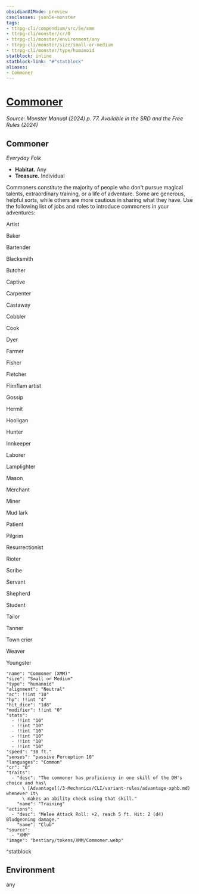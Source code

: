 ```yaml
---
obsidianUIMode: preview
cssclasses: json5e-monster
tags:
- ttrpg-cli/compendium/src/5e/xmm
- ttrpg-cli/monster/cr/0
- ttrpg-cli/monster/environment/any
- ttrpg-cli/monster/size/small-or-medium
- ttrpg-cli/monster/type/humanoid
statblock: inline
statblock-link: "#^statblock"
aliases:
- Commoner
---
```

# [Commoner](3-Mechanics\CLI\bestiary\humanoid/commoner-xmm.md)
*Source: Monster Manual (2024) p. 77. Available in the <span title='Systems Reference Document (5.2)'>SRD</span> and the Free Rules (2024)*  

## Commoner

*Everyday Folk*

- **Habitat.** Any  
- **Treasure.** Individual  

Commoners constitute the majority of people who don't pursue magical talents, extraordinary training, or a life of adventure. Some are generous, helpful sorts, while others are more cautious in sharing what they have. Use the following list of jobs and roles to introduce commoners in your adventures:

Artist

Baker

Bartender

Blacksmith

Butcher

Captive

Carpenter

Castaway

Cobbler

Cook

Dyer

Farmer

Fisher

Fletcher

Flimflam artist

Gossip

Hermit

Hooligan

Hunter

Innkeeper

Laborer

Lamplighter

Mason

Merchant

Miner

Mud lark

Patient

Pilgrim

Resurrectionist

Rioter

Scribe

Servant

Shepherd

Student

Tailor

Tanner

Town crier

Weaver

Youngster

```statblock
"name": "Commoner (XMM)"
"size": "Small or Medium"
"type": "humanoid"
"alignment": "Neutral"
"ac": !!int "10"
"hp": !!int "4"
"hit_dice": "1d8"
"modifier": !!int "0"
"stats":
  - !!int "10"
  - !!int "10"
  - !!int "10"
  - !!int "10"
  - !!int "10"
  - !!int "10"
"speed": "30 ft."
"senses": "passive Perception 10"
"languages": "Common"
"cr": "0"
"traits":
  - "desc": "The commoner has proficiency in one skill of the DM's choice and has\
      \ [Advantage](/3-Mechanics/CLI/variant-rules/advantage-xphb.md) whenever it\
      \ makes an ability check using that skill."
    "name": "Training"
"actions":
  - "desc": "Melee Attack Roll: +2, reach 5 ft. Hit: 2 (d4) Bludgeoning damage."
    "name": "Club"
"source":
  - "XMM"
"image": "bestiary/tokens/XMM/Commoner.webp"
```
^statblock

## Environment

any